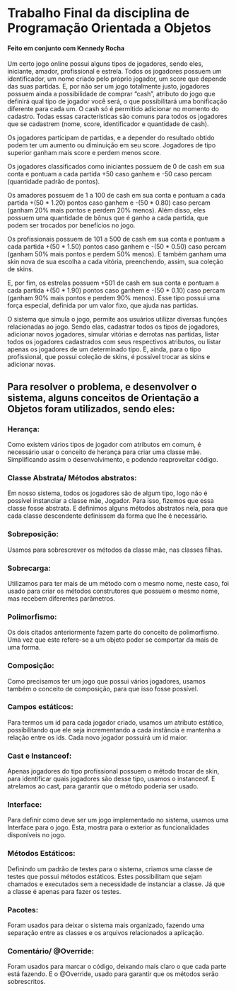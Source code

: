 # Trabalho Final da disciplina de Programação Orientada a Objetos

#### Feito em conjunto com Kennedy Rocha

Um certo jogo online possui alguns tipos de jogadores, sendo eles, iniciante, amador, profissional e estrela. Todos os jogadores possuem um identificador, um nome criado pelo próprio jogador, um score que depende das suas partidas. E, por não ser um jogo totalmente justo, jogadores possuem ainda a possibilidade de comprar “cash”, atributo do jogo que definirá qual tipo de jogador você será, o que possibilitará uma bonificação diferente para cada um. O cash só é permitido adicionar no momento do cadastro. Todas essas características são comuns para todos os jogadores que se cadastrem (nome, score, identificador e quantidade de cash).

Os jogadores participam de partidas, e a depender do resultado obtido podem ter um aumento ou diminuição em seu score. Jogadores de tipo superior ganham mais score e perdem menos score. 

Os jogadores classificados como iniciantes possuem de 0 de cash em sua conta e pontuam a cada partida +50 caso ganhem e -50 caso percam (quantidade padrão de pontos).

Os amadores possuem de 1 a 100 de cash em sua conta e pontuam a cada partida +(50 * 1.20) pontos caso ganhem e -(50 * 0.80) caso percam (ganham 20% mais pontos e perdem 20% menos). Além disso, eles possuem uma quantidade de bônus que é ganho a cada partida, que podem ser trocados por benefícios no jogo.

Os profissionais possuem de 101 a 500 de cash em sua conta e pontuam a cada partida +(50 * 1.50) pontos caso ganhem e -(50 * 0.50) caso percam (ganham 50% mais pontos e perdem 50% menos). E também ganham uma skin nova de sua escolha a cada vitória, preenchendo, assim, sua coleção de skins. 

E, por fim, os estrelas possuem +501 de cash em sua conta e pontuam a cada partida +(50 * 1.90) pontos caso ganhem e -(50 * 0.10) caso percam (ganham 90% mais pontos e perdem 90% menos). Esse tipo possui uma força especial, definida por um valor fixo, que ajuda nas partidas. 

O sistema que simula o jogo, permite aos usuários utilizar diversas funções relacionadas ao jogo. Sendo elas, cadastrar todos os tipos de jogadores, adicionar novos jogadores, simular vitórias e derrotas nas partidas, listar todos os jogadores cadastrados com seus respectivos atributos, ou listar apenas os jogadores de um determinado tipo. E, ainda, para o tipo profissional, que possui coleção de skins, é possível trocar as skins e adicionar novas. 


## Para resolver o problema, e desenvolver o sistema, alguns conceitos de Orientação a Objetos foram utilizados, sendo eles:
### Herança: 
Como existem vários tipos de jogador com atributos em comum, é necessário usar o conceito de herança para criar uma classe mãe. Simplificando assim o desenvolvimento, e podendo reaproveitar código. 
### Classe Abstrata/ Métodos abstratos:
Em nosso sistema, todos os jogadores são de algum tipo, logo não é possível instanciar a classe mãe, Jogador. Para isso, fizemos que essa classe fosse abstrata. E definimos alguns métodos abstratos nela, para que cada classe descendente definissem da forma que lhe é necessário. 
### Sobreposição:
Usamos para sobrescrever os métodos da classe mãe, nas classes filhas. 
### Sobrecarga:
Utilizamos para ter mais de um método com o mesmo nome, neste caso, foi usado para criar os métodos construtores que possuem o mesmo nome, mas recebem diferentes parâmetros. 
### Polimorfismo:
Os dois citados anteriormente fazem parte do conceito de polimorfismo. Uma vez que este refere-se a um objeto poder se comportar da mais de uma forma.
### Composição:
Como precisamos ter um jogo que possui vários jogadores, usamos também o conceito de composição, para que isso fosse possível.
### Campos estáticos:
Para termos um id para cada jogador criado, usamos um atributo estático, possibilitando que ele seja incrementando a cada instância e mantenha a relação entre os ids. Cada novo jogador possuirá um id maior. 
### Cast e Instanceof:
Apenas jogadores do tipo profissional possuem o método trocar de skin, para identificar quais jogadores são desse tipo, usamos o instanceof. E atrelamos ao cast, para garantir que o método poderia ser usado. 
### Interface:
Para definir como deve ser um jogo implementado no sistema, usamos uma Interface para o jogo. Esta, mostra para o exterior as funcionalidades disponíveis no jogo. 
### Métodos Estáticos:
Definindo um padrão de testes para o sistema, criamos uma classe de testes que possui métodos estáticos. Estes possibilitam que sejam chamados e executados sem a necessidade de instanciar a classe. Já que a classe é apenas para fazer os testes.
### Pacotes:
Foram usados para deixar o sistema mais organizado, fazendo uma separação entre as classes e os arquivos relacionados a aplicação. 
### Comentário/ @Override:
Foram usados para marcar o código, deixando mais claro o que cada parte está fazendo. E o @Override, usado para garantir que os métodos serão sobrescritos.
